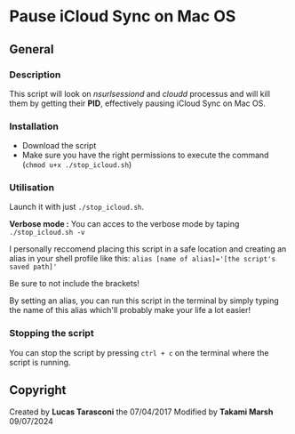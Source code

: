 # Pause iCloud Sync on Mac OS

## General 

### Description 

This script will look on *nsurlsessiond* and *cloudd* processus and will kill them by getting their **PID**, effectively pausing iCloud Sync on Mac OS.

### Installation 

- Download the script
- Make sure you have the right permissions to execute the command (`chmod u+x ./stop_icloud.sh`)

### Utilisation 

Launch it with just `./stop_icloud.sh`.

**Verbose mode :** You can acces to the verbose mode by taping `./stop_icloud.sh -v`

I personally reccomend placing this script in a safe location and creating an alias in your shell profile like this: `alias [name of alias]='[the script's saved path]'`

Be sure to not include the brackets!

By setting an alias, you can run this script in the terminal by simply typing the name of this alias which'll probably make your life a lot easier!

### Stopping the script

You can stop the script by pressing `ctrl + c` on the terminal where the script is running.


## Copyright

Created by **Lucas Tarasconi** the 07/04/2017 
Modified by **Takami Marsh** 09/07/2024
